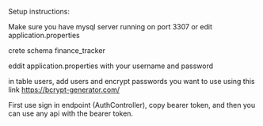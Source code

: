 Setup instructions:  

Make sure you have mysql server running on port 3307 or edit application.properties  

crete schema finance_tracker    

eddit application.properties with your username and password

in table users, add users and encrypt passwords you want to use using this link 
https://bcrypt-generator.com/  

First use sign in endpoint (AuthController), copy bearer token, and then you can use any api with the bearer token.
